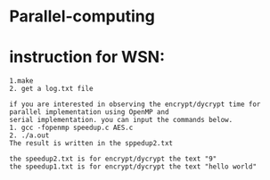 # Parallel-computing

# instruction for WSN:
    1.make
    2. get a log.txt file

    if you are interested in observing the encrypt/dycrypt time for parallel implementation using OpenMP and
    serial implementation. you can input the commands below.
    1. gcc -fopenmp speedup.c AES.c 
    2. ./a.out
    The result is written in the sppedup2.txt 

    the speedup2.txt is for encrypt/dycrypt the text "9"
    the speedup1.txt is for encrypt/dycrypt the text "hello world"

